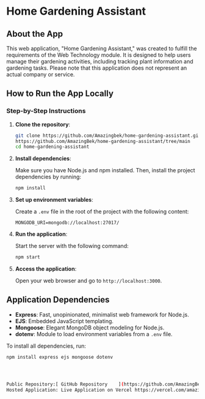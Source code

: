 # Home Gardening Assistant

## About the App

This web application, "Home Gardening Assistant," was created to fulfill the requirements of the Web Technology module. It is designed to help users manage their gardening activities, including tracking plant information and gardening tasks. Please note that this application does not represent an actual company or service.

## How to Run the App Locally

### Step-by-Step Instructions

1. **Clone the repository**:

    ```sh
    git clone https://github.com/Amazingbek/home-gardening-assistant.git
    https://github.com/AmazingBek/home-gardening-assistant/tree/main
    cd home-gardening-assistant
    ```

2. **Install dependencies**:

    Make sure you have Node.js and npm installed. Then, install the project dependencies by running:

    ```sh
    npm install
    ```

3. **Set up environment variables**:

    Create a `.env` file in the root of the project with the following content:

    ```plaintext
    MONGODB_URI=mongodb://localhost:27017/
    ```

4. **Run the application**:

    Start the server with the following command:

    ```sh
    npm start
    ```

5. **Access the application**:

    Open your web browser and go to `http://localhost:3000`.

## Application Dependencies

- **Express**: Fast, unopinionated, minimalist web framework for Node.js.
- **EJS**: Embedded JavaScript templating.
- **Mongoose**: Elegant MongoDB object modeling for Node.js.
- **dotenv**: Module to load environment variables from a `.env` file.

To install all dependencies, run:

```sh
npm install express ejs mongoose dotenv




Public Repository:[ GitHub Repository    ](https://github.com/AmazingBek/home-gardening-assistant)
Hosted Application: Live Application on Vercel https://vercel.com/amazingbeks-projects/home-gardening-assistant
